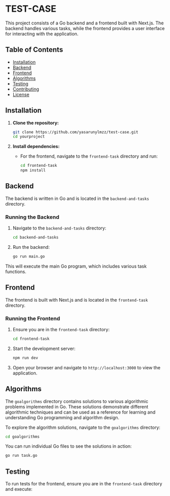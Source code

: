 # TEST-CASE

This project consists of a Go backend and a frontend built with Next.js. The backend handles various tasks, while the frontend provides a user interface for interacting with the application.

## Table of Contents

- [Installation](#installation)
- [Backend](#backend)
- [Frontend](#frontend)
- [Algorithms](#algorithms)
- [Testing](#testing)
- [Contributing](#contributing)
- [License](#license)

## Installation

1. **Clone the repository:**

   ```bash
   git clone https://github.com/yasarunylmzz/test-case.git
   cd yourproject
   ```

2. **Install dependencies:**

   - For the frontend, navigate to the `frontend-task` directory and run:

     ```bash
     cd frontend-task
     npm install
     ```

## Backend

The backend is written in Go and is located in the `backend-and-tasks` directory.

### Running the Backend

1. Navigate to the `backend-and-tasks` directory:

   ```bash
   cd backend-and-tasks
   ```

2. Run the backend:

   ```bash
   go run main.go
   ```

This will execute the main Go program, which includes various task functions.

## Frontend

The frontend is built with Next.js and is located in the `frontend-task` directory.

### Running the Frontend

1. Ensure you are in the `frontend-task` directory:

   ```bash
   cd frontend-task
   ```

2. Start the development server:

   ```bash
   npm run dev
   ```

3. Open your browser and navigate to `http://localhost:3000` to view the application.

## Algorithms

The `goalgorithms` directory contains solutions to various algorithmic problems implemented in Go. These solutions demonstrate different algorithmic techniques and can be used as a reference for learning and understanding Go programming and algorithm design.

To explore the algorithm solutions, navigate to the `goalgorithms` directory:

```bash
cd goalgorithms
```

You can run individual Go files to see the solutions in action:

```bash
go run task.go
```

## Testing

To run tests for the frontend, ensure you are in the `frontend-task` directory and execute:
